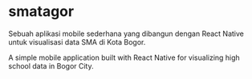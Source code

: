 # smatagor
Sebuah aplikasi mobile sederhana yang dibangun dengan React Native untuk visualisasi data SMA di Kota Bogor.

A simple mobile application built with React Native for visualizing high school data in Bogor City.
